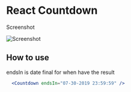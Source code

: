 # React Countdown

Screenshot

![Screenshot](https://i.imgur.com/rKlI52f.png)

## How to use
endsIn is date final for when have the result
```jsx
  <Countdown endsIn="07-30-2019 23:59:59" />
```
